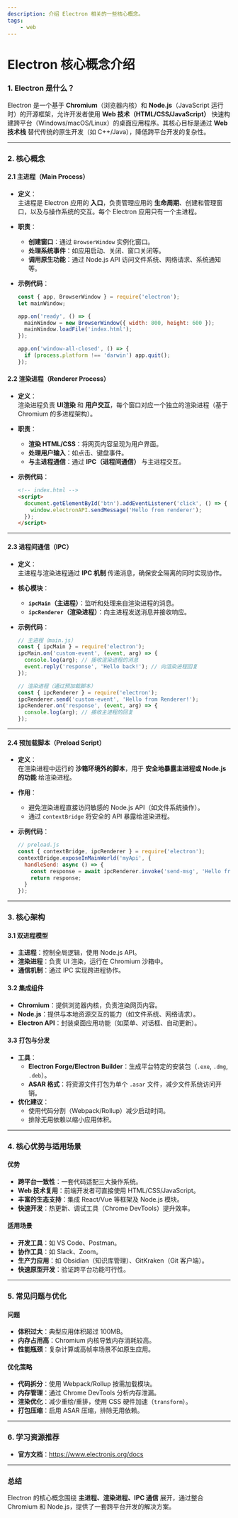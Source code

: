 ```yaml
---
description: 介绍 Electron 相关的一些核心概念。
tags:
    - web
---
```


# Electron 核心概念介绍

### 1. Electron 是什么？

Electron 是一个基于 **Chromium**（浏览器内核）和 **Node.js**（JavaScript 运行时）的开源框架，允许开发者使用 **Web 技术（HTML/CSS/JavaScript）** 快速构建跨平台（Windows/macOS/Linux）的桌面应用程序。其核心目标是通过 **Web 技术栈** 替代传统的原生开发（如 C++/Java），降低跨平台开发的复杂性。

---

### 2. 核心概念

#### 2.1 主进程（Main Process）

- **定义**：  
  主进程是 Electron 应用的 **入口**，负责管理应用的 **生命周期**、创建和管理窗口，以及与操作系统的交互。每个 Electron 应用只有一个主进程。
- **职责**：  
  - **创建窗口**：通过 `BrowserWindow` 实例化窗口。  
  - **处理系统事件**：如应用启动、关闭、窗口关闭等。  
  - **调用原生功能**：通过 Node.js API 访问文件系统、网络请求、系统通知等。  
- **示例代码**：  

  ```javascript
  const { app, BrowserWindow } = require('electron');
  let mainWindow;

  app.on('ready', () => {
    mainWindow = new BrowserWindow({ width: 800, height: 600 });
    mainWindow.loadFile('index.html');
  });

  app.on('window-all-closed', () => {
    if (process.platform !== 'darwin') app.quit();
  });
  ```

#### 2.2 渲染进程（Renderer Process）

- **定义**：  
  渲染进程负责 **UI渲染** 和 **用户交互**，每个窗口对应一个独立的渲染进程（基于 Chromium 的多进程架构）。  
- **职责**：  
  - **渲染 HTML/CSS**：将网页内容呈现为用户界面。  
  - **处理用户输入**：如点击、键盘事件。  
  - **与主进程通信**：通过 **IPC（进程间通信）** 与主进程交互。  
- **示例代码**：  

  ```html
  <!-- index.html -->
  <script>
    document.getElementById('btn').addEventListener('click', () => {
      window.electronAPI.sendMessage('Hello from renderer');
    });
  </script>
  ```

---

#### 2.3 进程间通信（IPC）

- **定义**：  
  主进程与渲染进程通过 **IPC 机制** 传递消息，确保安全隔离的同时实现协作。  
- **核心模块**：  
  - **`ipcMain`（主进程）**：监听和处理来自渲染进程的消息。  
  - **`ipcRenderer`（渲染进程）**：向主进程发送消息并接收响应。  
- **示例代码**：  

  ```javascript
  // 主进程（main.js）
  const { ipcMain } = require('electron');
  ipcMain.on('custom-event', (event, arg) => {
    console.log(arg); // 接收渲染进程的消息
    event.reply('response', 'Hello back!'); // 向渲染进程回复
  });

  // 渲染进程（通过预加载脚本）
  const { ipcRenderer } = require('electron');
  ipcRenderer.send('custom-event', 'Hello from Renderer!');
  ipcRenderer.on('response', (event, arg) => {
    console.log(arg); // 接收主进程的回复
  });
  ```

---

#### 2.4 预加载脚本（Preload Script）

- **定义**：  
  在渲染进程中运行的 **沙箱环境外的脚本**，用于 **安全地暴露主进程或 Node.js 的功能** 给渲染进程。  
- **作用**：  
  - 避免渲染进程直接访问敏感的 Node.js API（如文件系统操作）。  
  - 通过 `contextBridge` 将安全的 API 暴露给渲染进程。  
- **示例代码**：  

  ```javascript
  // preload.js
  const { contextBridge, ipcRenderer } = require('electron');
  contextBridge.exposeInMainWorld('myApi', {
    handleSend: async () => {
      const response = await ipcRenderer.invoke('send-msg', 'Hello from Renderer');
      return response;
    }
  });
  ```

---

### 3. 核心架构

#### 3.1 双进程模型

- **主进程**：控制全局逻辑，使用 Node.js API。  
- **渲染进程**：负责 UI 渲染，运行在 Chromium 沙箱中。  
- **通信机制**：通过 IPC 实现跨进程协作。

#### 3.2 集成组件

- **Chromium**：提供浏览器内核，负责渲染网页内容。  
- **Node.js**：提供与本地资源交互的能力（如文件系统、网络请求）。  
- **Electron API**：封装桌面应用功能（如菜单、对话框、自动更新）。

#### 3.3 打包与分发

- **工具**：  
  - **Electron Forge/Electron Builder**：生成平台特定的安装包（`.exe`, `.dmg`, `.deb`）。  
  - **ASAR 格式**：将资源文件打包为单个 `.asar` 文件，减少文件系统访问开销。  
- **优化建议**：  
  - 使用代码分割（Webpack/Rollup）减少启动时间。  
  - 排除无用依赖以缩小应用体积。

---

### 4. 核心优势与适用场景

#### 优势

- **跨平台一致性**：一套代码适配三大操作系统。  
- **Web 技术复用**：前端开发者可直接使用 HTML/CSS/JavaScript。  
- **丰富的生态支持**：集成 React/Vue 等框架及 Node.js 模块。  
- **快速开发**：热更新、调试工具（Chrome DevTools）提升效率。

#### 适用场景

- **开发工具**：如 VS Code、Postman。  
- **协作工具**：如 Slack、Zoom。  
- **生产力应用**：如 Obsidian（知识库管理）、GitKraken（Git 客户端）。  
- **快速原型开发**：验证跨平台功能可行性。

---

### 5. 常见问题与优化

#### 问题

- **体积过大**：典型应用体积超过 100MB。  
- **内存占用高**：Chromium 内核导致内存消耗较高。  
- **性能瓶颈**：复杂计算或高帧率场景不如原生应用。

#### 优化策略

- **代码拆分**：使用 Webpack/Rollup 按需加载模块。  
- **内存管理**：通过 Chrome DevTools 分析内存泄漏。  
- **渲染优化**：减少重绘/重排，使用 CSS 硬件加速（`transform`）。  
- **打包压缩**：启用 ASAR 压缩，排除无用依赖。

---

### 6. 学习资源推荐

- **官方文档**：<https://www.electronjs.org/docs>  

---

### 总结

Electron 的核心概念围绕 **主进程、渲染进程、IPC 通信** 展开，通过整合 Chromium 和 Node.js，提供了一套跨平台开发的解决方案。
